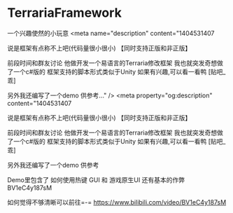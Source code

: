 # TerrariaFramework
一个兴趣使然的小玩意
	<meta name="description" content="1404531407

说是框架有点称不上吧(代码量很小很小)
【同时支持正版和非正版】

前段时间和群友讨论 他做开发一个易语言的Terraria修改框架 我也就突发奇想做了一个c#版的 框架支持的脚本形式类似于Unity 如果有兴趣,可以看一看鸭
[贴吧_乖]





另外我还编写了一个demo 供参考..." />
		<meta property="og:description" content="1404531407

说是框架有点称不上吧(代码量很小很小)
【同时支持正版和非正版】

前段时间和群友讨论 他做开发一个易语言的Terraria修改框架 我也就突发奇想做了一个c#版的 框架支持的脚本形式类似于Unity 如果有兴趣,可以看一看鸭
[贴吧_乖]





另外我还编写了一个demo 供参考

Demo里包含了 如何使用热键 GUI 和 游戏原生UI 还有基本的作弊
BV1eC4y187sM

如何觉得不够清晰可以前往=-=
https://www.bilibili.com/video/BV1eC4y187sM
